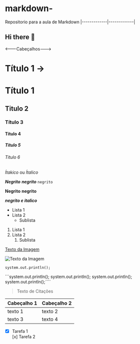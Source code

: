 # markdown-
Repositorio para a aula de Markdown
|-------------|-------------|
## Hi there 👋

<---Cabeçalhos--->

# Título 1 -> <h1>Título 1 </h1>
## Titulo 2 
### Título 3
#### Título 4 
##### Título 5
###### Título 6 

*Ítakico* ou _Ítalico_ 

***Negrito*** ___negrito___
``negrito``

**Negrito** __negrito__

___negrito e italico___ 

- Lista 1 
- Lista 2 
  - Sublista 

1. Lista 1 
2. Lista 2 
     1. Sublista

[Texto da Imagem](https://www.bing.com/images/search?view=detailV2&ccid=nm7gNMOl&id=38C3195593F97113805210184193D3A0B3510315&thid=OIP.nm7gNMOlCyhxP-jJy1g91QHaEo&mediaurl=https%3a%2f%2fi.pinimg.com%2foriginals%2f78%2feb%2f20%2f78eb20ab2d52aabe3e2ce4d33ceea85a.jpg&cdnurl=https%3a%2f%2fth.bing.com%2fth%2fid%2fR.9e6ee034c3a50b28713fe8c9cb583dd5%3frik%3dFQNRs6DTk0EYEA%26pid%3dImgRaw%26r%3d0&exph=1600&expw=2560&q=imagem&simid=608034110236999981&FORM=IRPRST&ck=D5BC9E64AE6382790B0DC754A375A43B&selectedIndex=8&itb=0)    

![Texto da Imagem](https://www.bing.com/images/search?view=detailV2&ccid=P4DMuIBe&id=38C3195593F97113805253E3ACB97ECF31366FD6&thid=OIP.P4DMuIBeaquqp4D0uCtMawHaEK&mediaurl=https%3a%2f%2fpng.pngtree.com%2fback_origin_pic%2f04%2f06%2f56%2fc16a17e4484e1bdf02d1d83fdc19461c.jpg&cdnurl=https%3a%2f%2fth.bing.com%2fth%2fid%2fR.3f80ccb8805e6aabaaa780f4b82b4c6b%3frik%3d1m82Mc9%252buazjUw%26pid%3dImgRaw%26r%3d0&exph=2000&expw=3557&q=imagem&simid=608032624107941591&FORM=IRPRST&ck=30A7FEEFCA4CC927321B30504EEDD2DE&selectedIndex=0&itb=0)
   
`system.out.println();`

```system.out.println(); system.out.println(); system.out.println(); system.out.println();````

> Texto de Citações 

| Cabeçalho 1 | Cabeçalho 2 | 
|-------------|-------------|
| texto 1     |  texto 2    |
| texto 3     | texto 4     |

- [x] Tarefa 1 <br>[x] Tarefa 2 


<!--
**letyenne/letyenne** is a ✨ _special_ ✨ repository because its `README.md` (this file) appears on your GitHub profile.

Here are some ideas to get you started:

- 🔭 I’m currently working on ...
- 🌱 I’m currently learning ...
- 👯 I’m looking to collaborate on ...
- 🤔 I’m looking for help with ...
- 💬 Ask me about ...
- 📫 How to reach me: ...
- 😄 Pronouns: ...
- ⚡ Fun fact: ...
-->
